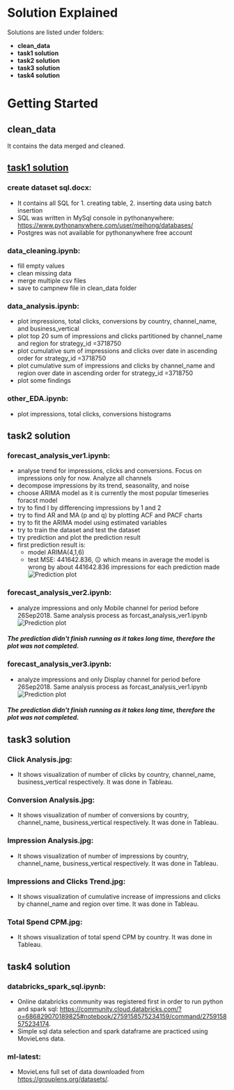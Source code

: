 # Solution Explained

Solutions are listed under folders:

* **clean_data**
* **task1 solution**
* **task2 solution**
* **task3 solution**
* **task4 solution**

# Getting Started

## clean_data

It contains the data merged and cleaned.

## <span style="text-decoration:underline">task1 solution</span>

### create dataset sql.docx:

* It contains all SQL for 1. creating table, 2. inserting data using batch insertion 
* SQL was written in MySql console in pythonanywhere: https://www.pythonanywhere.com/user/meihong/databases/
* Postgres was not available for pythonanywhere free account

### data_cleaning.ipynb:

* fill empty values
* clean missing data
* merge multiple csv files
* save to campnew file in clean_data folder

### data_analysis.ipynb:

* plot impressions, total clicks, conversions by country, channel_name, and business_vertical
* plot top 20 sum of impressions and clicks partitioned by channel_name and region for strategy_id =3718750
* plot cumulative sum of impressions and clicks over date in ascending order for strategy_id =3718750
* plot cumulative sum of impressions and clicks by channel_name and region over date in ascending order for strategy_id =3718750
* plot some findings

### other_EDA.ipynb:

* plot impressions, total clicks, conversions histograms

## task2 solution

### forecast_analysis_ver1.ipynb:

* analyse trend for impressions, clicks and conversions. Focus on impressions only for now. Analyze all channels
* decompose impressions by its trend, seasonality, and noise
* choose ARIMA model as it is currently the most popular timeseries foracst model
* try to find I by differencing impressions by 1 and 2
* try to find AR and MA (p and q) by plotting ACF and PACF charts
* try to fit the ARIMA model using estimated variables
* try to train the dataset and test the dataset
* try prediction and plot the prediction result
* first prediction result is: 
  * model ARIMA(4,1,6)
  * test MSE: 441642.836, :expressionless: which means in average the model is wrong by about 441642.836 impressions for each prediction made
![Prediction plot](https://github.com/lumeihong/data_science/blob/master/task2%20solution/prediction_ver1.jpg)

### forecast_analysis_ver2.ipynb:

* analyze impressions and only Mobile channel for period before 26Sep2018. Same analysis process as forcast_analysis_ver1.ipynb
![Prediction plot](https://github.com/lumeihong/data_science/blob/master/task2%20solution/prediction_ver2.jpg)
##### The prediction didn't finish running as it takes long time, therefore the plot was not completed.

### forecast_analysis_ver3.ipynb:

* analyze impressions and only Display channel for period before 26Sep2018. Same analysis process as forcast_analysis_ver1.ipynb
![Prediction plot](https://github.com/lumeihong/data_science/blob/master/task2%20solution/prediction_ver3.jpg)
##### The prediction didn't finish running as it takes long time, therefore the plot was not completed.

## task3 solution

### Click Analysis.jpg:

* It shows visualization of number of clicks by country, channel_name, business_vertical respectively. It was done in Tableau.

### Conversion Analysis.jpg:

* It shows visualization of number of conversions by country, channel_name, business_vertical respectively. It was done in Tableau.

### Impression Analysis.jpg:

* It shows visualization of number of impressions by country, channel_name, business_vertical respectively. It was done in Tableau.

### Impressions and Clicks Trend.jpg:

* It shows visualization of cumulative increase of impressions and clicks by channel_name and region over time. It was done in Tableau.

### Total Spend CPM.jpg:

* It shows visualization of total spend CPM by country. It was done in Tableau.

## task4 solution

### databricks_spark_sql.ipynb:

* Online databricks community was registered first in order to run python and spark sql: https://community.cloud.databricks.com/?o=686829070189825#notebook/2759158575234159/command/2759158575234174.
* Simple sql data selection and spark dataframe are practiced using MovieLens data.

### ml-latest:

* MovieLens full set of data downloaded from https://grouplens.org/datasets/. 
